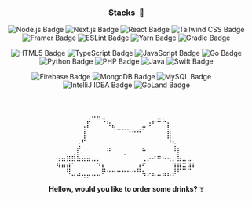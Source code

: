 
<h3 align="center">Stacks &nbsp;🍙</h3>
<p align="center"><img src="https://img.shields.io/badge/Node.js-393?logo=nodedotjs&amp;logoColor=fff&amp;style=flat-square" alt="Node.js Badge">
<img src="https://img.shields.io/badge/Next.js-000?logo=nextdotjs&amp;logoColor=fff&amp;style=flat-square" alt="Next.js Badge">
<img src="https://img.shields.io/badge/React-61DAFB?logo=react&amp;logoColor=000&amp;style=flat-square" alt="React Badge">
<img src="https://img.shields.io/badge/Tailwind%20CSS-06B6D4?logo=tailwindcss&amp;logoColor=fff&amp;style=flat-square" alt="Tailwind CSS Badge">
<img src="https://img.shields.io/badge/Framer-05F?logo=framer&amp;logoColor=fff&amp;style=flat-square" alt="Framer Badge">
<img src="https://img.shields.io/badge/ESLint-4B32C3?logo=eslint&amp;logoColor=fff&amp;style=flat-square" alt="ESLint Badge">
<img src="https://img.shields.io/badge/Yarn-2C8EBB?logo=yarn&amp;logoColor=fff&amp;style=flat-square" alt="Yarn Badge">
<img src="https://img.shields.io/badge/Gradle-02303A?logo=gradle&amp;logoColor=fff&amp;style=flat-square" alt="Gradle Badge"></p>
<p align="center"><img src="https://img.shields.io/badge/HTML5-E34F26?logo=html5&amp;logoColor=fff&amp;style=flat-square" alt="HTML5 Badge">
<img src="https://img.shields.io/badge/TypeScript-3178C6?logo=typescript&amp;logoColor=fff&amp;style=flat-square" alt="TypeScript Badge">
<img src="https://img.shields.io/badge/JavaScript-F7DF1E?logo=javascript&amp;logoColor=000&amp;style=flat-square" alt="JavaScript Badge">
<img src="https://img.shields.io/badge/Go-00ADD8?logo=go&amp;logoColor=fff&amp;style=flat-square" alt="Go Badge">
<img src="https://img.shields.io/badge/Python-3776AB?logo=python&amp;logoColor=fff&amp;style=flat-square" alt="Python Badge">
<img src="https://img.shields.io/badge/PHP-777BB4?logo=php&amp;logoColor=fff&amp;style=flat-square" alt="PHP Badge">
<img src="https://img.shields.io/badge/Java-ED8B00?style=flat-square&amp;logo=openjdk&amp;logoColor=white" alt="Java">
<img src="https://img.shields.io/badge/Swift-F05138?logo=swift&amp;logoColor=fff&amp;style=flat-square" alt="Swift Badge"></p>
<p align="center"><img src="https://img.shields.io/badge/Firebase-FFCA28?logo=firebase&amp;logoColor=000&amp;style=flat-square" alt="Firebase Badge">
<img src="https://img.shields.io/badge/MongoDB-47A248?logo=mongodb&amp;logoColor=fff&amp;style=flat-square" alt="MongoDB Badge">
<img src="https://img.shields.io/badge/MySQL-4479A1?logo=mysql&amp;logoColor=fff&amp;style=flat-square" alt="MySQL Badge">
  <span>&nbsp;&nbsp;&nbsp;&nbsp;</span>
<img src="https://img.shields.io/badge/IntelliJ%20IDEA-000?logo=intellijidea&amp;logoColor=fff&amp;style=flat-square" alt="IntelliJ IDEA Badge">
<img src="https://img.shields.io/badge/GoLand-000?logo=goland&amp;logoColor=fff&amp;style=flat-square" alt="GoLand Badge">
</p>
<br/>
<p align="center">
  ⠀⠀⠀⠀⠀⠀⢀⡤⣤⣀⠀⠀⠀⠀⠀⠀⠀⠀⠀⠀⣀⡀⠀⠀⠀⠀⠀⠀<br/>
⠀⠀⠀⠀⠀⢀⡏⠀⠀⠈⠳⣄⠀⠀⠀⠀⠀⣀⠴⠋⠉⠉⡆⠀⠀⠀⠀⠀<br/>
⠀⠀⠀⠀⠀⢸⠀⠀⠀⠀⠀⠈⠉⠉⠙⠓⠚⠁⠀⠀⠀⠀⣿⠀⠀⠀⠀⠀<br/>
⠀⠀⠀⠀⢀⠞⠀⠀⠀⠀⠀⠀⠀⠀⠀⠀⠀⠀⠀⠀⠀⠀⠹⣄⠀⠀⠀⠀<br/>
⠀⠀⠀⠀⡞⠀⠀⠀⠀⠀⠶⠀⠀⠀⠀⠀⠀⠦⠀⠀⠀⠀⠀⠸⡆⠀⠀⠀<br/>
⢠⣤⣶⣾⣧⣤⣤⣀⡀⠀⠀⠀⠀⠈⠀⠀⠀⢀⡤⠴⠶⠤⢤⡀⣧⣀⣀⠀<br/>
⠻⠶⣾⠁⠀⠀⠀⠀⠙⣆⠀⠀⠀⠀⠀⠀⣰⠋⠀⠀⠀⠀⠀⢹⣿⣭⣽⠇<br/>
⠀⠀⠙⠤⠴⢤⡤⠤⠤⠋⠉⠉⠉⠉⠉⠉⠉⠳⠖⠦⠤⠶⠦⠞⠁⠀⠀⠀
</p>
<p align="center"><b>Hellow, would you like to order some drinks?</b> <sub><sup>🍸</sup></sub></p>
